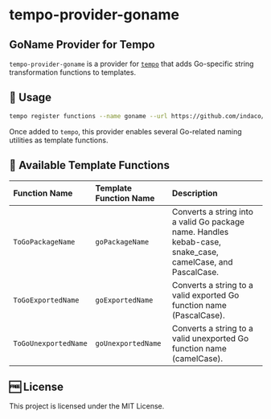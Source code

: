 # tempo-provider-goname

## GoName Provider for Tempo

`tempo-provider-goname` is a provider for [`tempo`](https://github.com/indaco/tempo) that adds Go-specific string transformation functions to templates.

## 🔧 Usage

```bash
tempo register functions --name goname --url https://github.com/indaco/tempo-provider-goname.git
```

Once added to `tempo`, this provider enables several Go-related naming utilities as template functions.

## 🚀 Available Template Functions

| Function Name        | Template Function Name | Description                                                                                                |
| :------------------- | :--------------------- | :--------------------------------------------------------------------------------------------------------- |
| `ToGoPackageName`    | `goPackageName`        | Converts a string into a valid Go package name. Handles kebab-case, snake_case, camelCase, and PascalCase. |
| `ToGoExportedName`   | `goExportedName`       | Converts a string to a valid exported Go function name (PascalCase).                                       |
| `ToGoUnexportedName` | `goUnexportedName`     | Converts a string to a valid unexported Go function name (camelCase).                                      |

## 🆓 License

This project is licensed under the MIT License.
